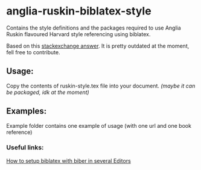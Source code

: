 # anglia-ruskin-biblatex-style



Contains the style definitions and the packages required to use Anglia Ruskin flavoured Harvard style referencing using biblatex.

Based on this [stackexchange answer](https://tex.stackexchange.com/questions/154751/biblatex-with-biber-configuring-my-editor-to-avoid-undefined-citations). It is pretty outdated at the moment, fell free to contribute.

## Usage:

Copy the contents of ruskin-style.tex file into your document. *(maybe it can be packaged, idk at the moment)*



## Examples:

Example folder contains one example of usage (with one url and one book reference)



### Useful links:

[How to setup biblatex with biber in several Editors](https://tex.stackexchange.com/questions/154751/biblatex-with-biber-configuring-my-editor-to-avoid-undefined-citations)


